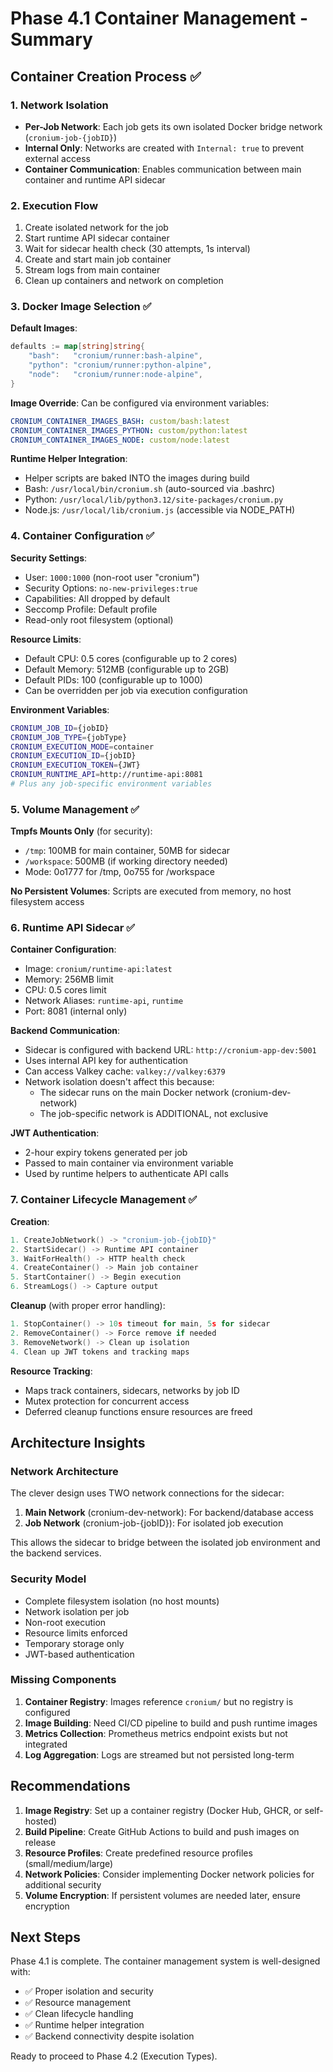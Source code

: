 # Phase 4.1 Container Management - Summary

## Container Creation Process ✅

### 1. Network Isolation

- **Per-Job Network**: Each job gets its own isolated Docker bridge network (`cronium-job-{jobID}`)
- **Internal Only**: Networks are created with `Internal: true` to prevent external access
- **Container Communication**: Enables communication between main container and runtime API sidecar

### 2. Execution Flow

1. Create isolated network for the job
2. Start runtime API sidecar container
3. Wait for sidecar health check (30 attempts, 1s interval)
4. Create and start main job container
5. Stream logs from main container
6. Clean up containers and network on completion

### 3. Docker Image Selection ✅

**Default Images**:

```go
defaults := map[string]string{
    "bash":   "cronium/runner:bash-alpine",
    "python": "cronium/runner:python-alpine",
    "node":   "cronium/runner:node-alpine",
}
```

**Image Override**: Can be configured via environment variables:

```yaml
CRONIUM_CONTAINER_IMAGES_BASH: custom/bash:latest
CRONIUM_CONTAINER_IMAGES_PYTHON: custom/python:latest
CRONIUM_CONTAINER_IMAGES_NODE: custom/node:latest
```

**Runtime Helper Integration**:

- Helper scripts are baked INTO the images during build
- Bash: `/usr/local/bin/cronium.sh` (auto-sourced via .bashrc)
- Python: `/usr/local/lib/python3.12/site-packages/cronium.py`
- Node.js: `/usr/local/lib/cronium.js` (accessible via NODE_PATH)

### 4. Container Configuration ✅

**Security Settings**:

- User: `1000:1000` (non-root user "cronium")
- Security Options: `no-new-privileges:true`
- Capabilities: All dropped by default
- Seccomp Profile: Default profile
- Read-only root filesystem (optional)

**Resource Limits**:

- Default CPU: 0.5 cores (configurable up to 2 cores)
- Default Memory: 512MB (configurable up to 2GB)
- Default PIDs: 100 (configurable up to 1000)
- Can be overridden per job via execution configuration

**Environment Variables**:

```bash
CRONIUM_JOB_ID={jobID}
CRONIUM_JOB_TYPE={jobType}
CRONIUM_EXECUTION_MODE=container
CRONIUM_EXECUTION_ID={jobID}
CRONIUM_EXECUTION_TOKEN={JWT}
CRONIUM_RUNTIME_API=http://runtime-api:8081
# Plus any job-specific environment variables
```

### 5. Volume Management ✅

**Tmpfs Mounts Only** (for security):

- `/tmp`: 100MB for main container, 50MB for sidecar
- `/workspace`: 500MB (if working directory needed)
- Mode: 0o1777 for /tmp, 0o755 for /workspace

**No Persistent Volumes**: Scripts are executed from memory, no host filesystem access

### 6. Runtime API Sidecar ✅

**Container Configuration**:

- Image: `cronium/runtime-api:latest`
- Memory: 256MB limit
- CPU: 0.5 cores limit
- Network Aliases: `runtime-api`, `runtime`
- Port: 8081 (internal only)

**Backend Communication**:

- Sidecar is configured with backend URL: `http://cronium-app-dev:5001`
- Uses internal API key for authentication
- Can access Valkey cache: `valkey://valkey:6379`
- Network isolation doesn't affect this because:
  - The sidecar runs on the main Docker network (cronium-dev-network)
  - The job-specific network is ADDITIONAL, not exclusive

**JWT Authentication**:

- 2-hour expiry tokens generated per job
- Passed to main container via environment variable
- Used by runtime helpers to authenticate API calls

### 7. Container Lifecycle Management ✅

**Creation**:

```go
1. CreateJobNetwork() -> "cronium-job-{jobID}"
2. StartSidecar() -> Runtime API container
3. WaitForHealth() -> HTTP health check
4. CreateContainer() -> Main job container
5. StartContainer() -> Begin execution
6. StreamLogs() -> Capture output
```

**Cleanup** (with proper error handling):

```go
1. StopContainer() -> 10s timeout for main, 5s for sidecar
2. RemoveContainer() -> Force remove if needed
3. RemoveNetwork() -> Clean up isolation
4. Clean up JWT tokens and tracking maps
```

**Resource Tracking**:

- Maps track containers, sidecars, networks by job ID
- Mutex protection for concurrent access
- Deferred cleanup functions ensure resources are freed

## Architecture Insights

### Network Architecture

The clever design uses TWO network connections for the sidecar:

1. **Main Network** (cronium-dev-network): For backend/database access
2. **Job Network** (cronium-job-{jobID}): For isolated job execution

This allows the sidecar to bridge between the isolated job environment and the backend services.

### Security Model

- Complete filesystem isolation (no host mounts)
- Network isolation per job
- Non-root execution
- Resource limits enforced
- Temporary storage only
- JWT-based authentication

### Missing Components

1. **Container Registry**: Images reference `cronium/` but no registry is configured
2. **Image Building**: Need CI/CD pipeline to build and push runtime images
3. **Metrics Collection**: Prometheus metrics endpoint exists but not integrated
4. **Log Aggregation**: Logs are streamed but not persisted long-term

## Recommendations

1. **Image Registry**: Set up a container registry (Docker Hub, GHCR, or self-hosted)
2. **Build Pipeline**: Create GitHub Actions to build and push images on release
3. **Resource Profiles**: Create predefined resource profiles (small/medium/large)
4. **Network Policies**: Consider implementing Docker network policies for additional security
5. **Volume Encryption**: If persistent volumes are needed later, ensure encryption

## Next Steps

Phase 4.1 is complete. The container management system is well-designed with:

- ✅ Proper isolation and security
- ✅ Resource management
- ✅ Clean lifecycle handling
- ✅ Runtime helper integration
- ✅ Backend connectivity despite isolation

Ready to proceed to Phase 4.2 (Execution Types).
